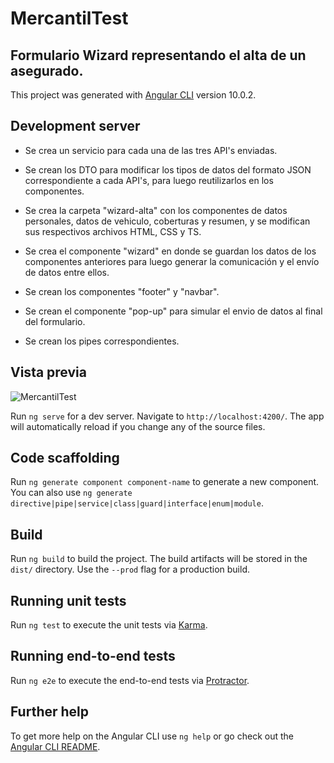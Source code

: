 # MercantilTest

## Formulario Wizard representando el alta de un asegurado.

This project was generated with [Angular CLI](https://github.com/angular/angular-cli) version 10.0.2.

## Development server

* Se crea un servicio para cada una de las tres API's enviadas.

* Se crean los DTO para modificar los tipos de datos del formato JSON correspondiente a cada API's, para luego reutilizarlos en los componentes.

* Se crea la carpeta "wizard-alta" con los componentes de datos personales, datos de vehiculo, coberturas y resumen, y se modifican sus respectivos archivos HTML, CSS y TS.

* Se crea el componente "wizard" en donde se guardan los datos de los componentes anteriores para luego generar la comunicación y el envío de datos entre ellos. 

* Se crean los componentes "footer" y "navbar".

* Se crean el componente "pop-up" para simular el envio de datos al final del formulario.

* Se crean los pipes correspondientes. 

## Vista previa

![MercantilTest](https://user-images.githubusercontent.com/66536372/132143682-388f812b-211a-4d78-a1b9-7425efca49fc.png)



Run `ng serve` for a dev server. Navigate to `http://localhost:4200/`. The app will automatically reload if you change any of the source files.

## Code scaffolding

Run `ng generate component component-name` to generate a new component. You can also use `ng generate directive|pipe|service|class|guard|interface|enum|module`.

## Build

Run `ng build` to build the project. The build artifacts will be stored in the `dist/` directory. Use the `--prod` flag for a production build.

## Running unit tests

Run `ng test` to execute the unit tests via [Karma](https://karma-runner.github.io).

## Running end-to-end tests

Run `ng e2e` to execute the end-to-end tests via [Protractor](http://www.protractortest.org/).

## Further help

To get more help on the Angular CLI use `ng help` or go check out the [Angular CLI README](https://github.com/angular/angular-cli/blob/master/README.md).
